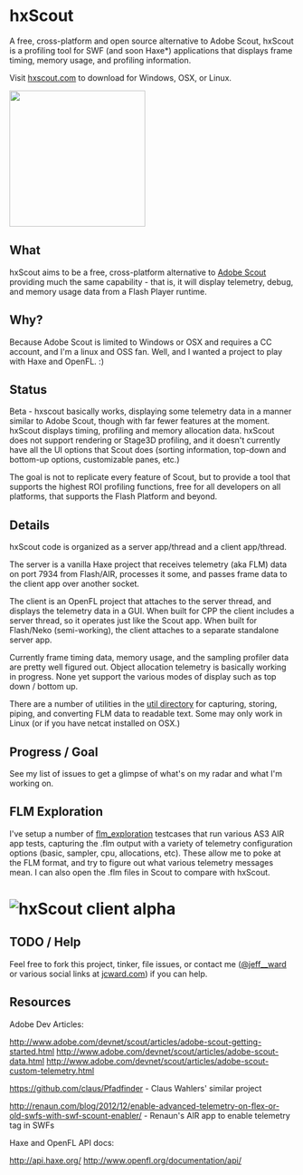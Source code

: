 hxScout
=======

A free, cross-platform and open source alternative to Adobe Scout, hxScout is a profiling tool for SWF (and soon Haxe*) applications that displays frame timing, memory usage, and profiling information.

Visit [hxscout.com](http://hxscout.com) to download for Windows, OSX, or Linux.

[<img src="https://raw.githubusercontent.com/jcward/hxScout/master/hxscout.png" width=240>](https://raw.githubusercontent.com/jcward/hxScout/master/hxscout.png)

What
----
hxScout aims to be a free, cross-platform alternative to [Adobe Scout](http://wwwimages.adobe.com/content/dam/Adobe/en/devnet/flashruntimes/adobe-scout-getting-started/adobe-scout-getting-started-fig10.png) providing
much the same capability - that is, it will display telemetry, debug, and memory
usage data from a Flash Player runtime.

Why?
----
Because Adobe Scout is limited to Windows or OSX and requires a CC account,
and I'm a linux and OSS fan.  Well, and I wanted a project to play with Haxe and OpenFL. :)

Status
------

Beta - hxscout basically works, displaying some telemetry data in a manner similar to Adobe Scout,
though with far fewer features at the moment. hxScout displays timing, profiling and memory allocation data. hxScout does not support rendering or Stage3D profiling, and it doesn't currently have all the UI options that Scout does (sorting information, top-down and bottom-up options, customizable panes, etc.)

The goal is not to replicate every feature of Scout, but to provide a tool that supports the highest ROI profiling functions, free for all developers on all platforms, that supports the Flash Platform and beyond.

Details
-------

hxScout code is organized as a server app/thread and a client app/thread.

The server is a vanilla Haxe project that receives telemetry (aka FLM) data on port 7934 from Flash/AIR,
processes it some, and passes frame data to the client app over another socket.

The client is an OpenFL project that attaches to the server thread, and displays the telemetry
data in a GUI.  When built for CPP the client includes a server thread, so it operates just like the
Scout app.  When built for Flash/Neko (semi-working), the client attaches to a separate standalone server app.

Currently frame timing data, memory usage, and the sampling profiler data are pretty well figured out.
Object allocation telemetry is basically working in progress. None yet support the various modes of
display such as top down / bottom up.

There are a number of utilities in the [util directory](https://github.com/jcward/hxScout/tree/master/util)
for capturing, storing, piping, and converting FLM data to readable text. Some may only work in Linux (or if
you have netcat installed on OSX.)

Progress / Goal
---------------

See my list of issues to get a glimpse of what's on my radar and what I'm working on.

FLM Exploration
---------------

I've setup a number of [flm_exploration](https://github.com/jcward/hxScout/tree/master/flm_exploration) testcases that run various AS3 AIR app tests, capturing the .flm output with a variety of telemetry configuration options (basic, sampler, cpu, allocations, etc). These allow me to poke at the FLM format, and try to figure out what various telemetry messages mean. I can also open the .flm files in Scout to compare with hxScout.

# ![hxScout client alpha](https://raw.githubusercontent.com/jcward/hxScout/master/hxscout.gif)

TODO / Help
-----------
Feel free to fork this project, tinker, file issues, or contact me ([@jeff__ward](https://twitter.com/jeff__ward) or various social links at [jcward.com](http://jcward.com/)) if you can help.

Resources
---------

Adobe Dev Articles:

http://www.adobe.com/devnet/scout/articles/adobe-scout-getting-started.html
http://www.adobe.com/devnet/scout/articles/adobe-scout-data.html
http://www.adobe.com/devnet/scout/articles/adobe-scout-custom-telemetry.html

https://github.com/claus/Pfadfinder - Claus Wahlers' similar project

http://renaun.com/blog/2012/12/enable-advanced-telemetry-on-flex-or-old-swfs-with-swf-scount-enabler/ - Renaun's AIR app to enable telemetry tag in SWFs

Haxe and OpenFL API docs:

http://api.haxe.org/
http://www.openfl.org/documentation/api/
